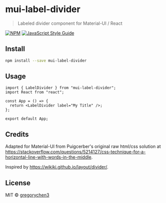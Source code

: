 # mui-label-divider

> Labeled divider component for Material-UI / React

[![NPM](https://img.shields.io/npm/v/mui-label-divider.svg)](https://www.npmjs.com/package/mui-label-divider) [![JavaScript Style Guide](https://img.shields.io/badge/code_style-standard-brightgreen.svg)](https://standardjs.com)

## Install

```bash
npm install --save mui-label-divider
```

## Usage

```tsx
import { LabelDivider } from "mui-label-divider";
import React from "react";

const App = () => {
  return <LabelDivider label="My Title" />;
};

export default App;
```

## Credits

Adapted for Material-UI from Puigcerber's original raw html/css solution at https://stackoverflow.com/questions/5214127/css-technique-for-a-horizontal-line-with-words-in-the-middle.

Inspired by https://wikiki.github.io/layout/divider/.

## License

MIT © [gregorychen3](https://github.com/gregorychen3)
